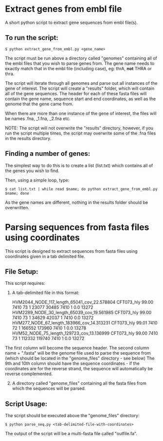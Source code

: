 Extract genes from embl file
============================

A short python script to extract gene sequences from embl file(s).

To run the script:
------------------

	$ python extract_gene_from_embl.py <gene_name>

The script must be run above a directory called "genomes" containing all of the embl files that you wish to parse genes from. The gene name needs to exactly match that in the embl file (including case), eg: thrA, **not** THRA or thra. 

The script will iterate through all genomes and parse out all instances of the gene of interest. The script will create a "results" folder, which will contain all of the gene sequences. The header for each of these fasta files will contain the gene name, sequence start and end coordinates, as well as the genome that the gene came from. 

When there are more than one instance of the gene of interest, the files will be names <gene>.fna, <gene>_1.fna, <gene>_2.fna etc. 

NOTE: The script will not overwrite the "results" directory, however, if you run the script multiple times, the script may overwrite some of the .fna files in the results directory. 

Finding a number of genes:
-------------------------

The simplest way to do this is to create a list (list.txt) which contains all of the genes you wish to find. 

Then, using a simple loop, type:

	$ cat list.txt | while read $name; do python extract_gene_from_embl.py $name; done

As the gene names are different, nothing in the results folder should be overwritten. 



Parsing sequences from fasta files using coordinates
=====================================================

This script is designed to extract sequences from fasta files using coordinates given in a tab delimited file. 

File Setup:
------------

This script requires:

1. A tab-delimited file in this format:

	HVM2044_NODE_117_length_65041_cov_22.578804	CFT073_hly	99.00	7410	73	1	23077	30485	7410	1	0.0	13272  
	HVM2289_NODE_30_length_65039_cov_19.561985	CFT073_hly	99.00	7410	73	1	34629	42037	1	7410	0.0	13272
	HVM277_NODE_67_length_183966_cov_14.313231	CFT073_hly	99.01	7410	72	1	166552	173960	7410	1	0.0	13278
	HVM52_NODE_75_length_129723_cov_13.136999	CFT073_hly	99.00	7410	73	1	112332	119740	7410	1	0.0	13272

The first column will become the sequence header.
The second column name + ".fasta" will be the genome file used to parse the sequence from (which should be located in the "genome_files" directory - see below)
The 9th and 10th column should have the sequence coordinates - if the coordinates are for the reverse strand, the sequence will automatically be reverse complemented. 

2. A directory called "genome_files" containing all the fasta files from which the sequences will be parsed.

Script Usage:
-------------

The script should be executed above the "genome_files" directory:

	$ python parse_seq.py <tab-delimited-file-with-coordinates>

The output of the script will be a multi-fasta file called "outfile.fa".
